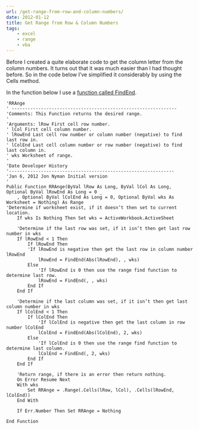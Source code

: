 ```yaml
---
url: /get-range-from-row-and-column-numbers/
date: 2012-01-12
title: Get Range from Row & Column Numbers
tags:
    - excel
    - range
    - vba
---
```


Before I created a quite elaborate code to get the column letter from the column numbers. It turns out that it was much easier than I had thought before. So in the code below I’ve simplified it considerably by using the Cells method.

In the function below I use a [function called FindEnd](http://www.spreadsheetbudget.com/2012/01/13/find-last-cell/).

``` vbscript
'RRAnge
' --------------------------------------------------------------
'Comments: This Function returns the desired range.
'
'Arguments: lRow First cell row number.
' lCol First cell column number.
' lRowEnd Last cell row number or column number (negative) to find last row in.
' lColEnd Last cell column number or row number (negative) to find last column in.
' wks Worksheet of range.
'
'Date Developer History
'--------------------------------------------------------------
'Jan 6, 2012 Jon Nyman Initial version
'
Public Function RRAnge(ByVal lRow As Long, ByVal lCol As Long, Optional ByVal lRowEnd As Long = 0 _
    , Optional ByVal lColEnd As Long = 0, Optional ByVal wks As Worksheet = Nothing) As Range
'Determine if worksheet exist, if it doesn’t then set to current location.
    If wks Is Nothing Then Set wks = ActiveWorkbook.ActiveSheet

    'Determine if the last row was set, if it isn’t then get last row number in wks
    If lRowEnd < 1 Then
        If lRowEnd Then
        'If lRowEnd is negative then get the last row in column number lRowEnd
            lRowEnd = FindEnd(Abs(lRowEnd), , wks)
        Else
            'If lRowEnd is 0 then use the range find function to determine last row.
            lRowEnd = FindEnd(, , wks)
        End If
    End If

    'Determine if the last column was set, if it isn’t then get last column number in wks
    If lColEnd < 1 Then
        If lColEnd Then
            'If lColEnd is negative then get the last column in row number lColEnd
            lColEnd = FindEnd(Abs(lColEnd), 2, wks)
        Else
            'If lColEnd is 0 then use the range find function to determine last column.
            lColEnd = FindEnd(, 2, wks)
        End If
    End If

    'Return range, if there is an error then return nothing.
    On Error Resume Next
    With wks
        Set RRAnge = .Range(.Cells(lRow, lCol), .Cells(lRowEnd, lColEnd))
    End With

    If Err.Number Then Set RRAnge = Nothing

End Function
```
